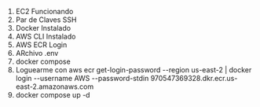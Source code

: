 1. EC2 Funcionando
2. Par de Claves SSH
3. Docker Instalado
4. AWS CLI Instalado
5. AWS ECR Login
6. ARchivo .env
7. docker compose
8. Loguearme con aws ecr get-login-password --region us-east-2 | docker login --username AWS --password-stdin 970547369328.dkr.ecr.us-east-2.amazonaws.com
9. docker compose up -d